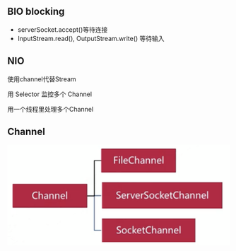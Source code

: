 

## BIO blocking
- serverSocket.accept()等待连接
- InputStream.read(), OutputStream.write() 等待输入

## NIO
使用channel代替Stream

用 Selector 监控多个 Channel

用一个线程里处理多个Channel

## Channel
![](./_images/channel.png)
